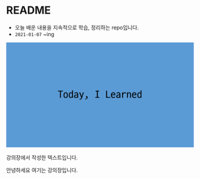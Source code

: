 # README

- 오늘 배운 내용을 지속적으로 학습, 정리하는 repo입니다.
- `2021-01-07` ~ing



![img](README.assets/img.png)



강의장에서 작성한 텍스트입니다.

안녕하세요 여기는 강의장입니다.